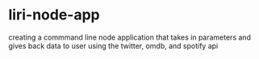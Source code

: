 # liri-node-app
creating a commmand line node application that takes in parameters and gives back data to user using the twitter, omdb, and spotify api 
